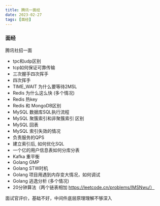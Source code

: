 ```yaml
---
title: 腾讯一面经
date: 2023-02-27
tags: [面经]
---
```


### 面经

腾讯社招一面

- tpc和udp区别
- tcp如何保证可靠传输
- 三次握手四次挥手
- 四次挥手 
- TIME_WAIT 为什么要等待2MSL
- Redis 为什么这么快 (多个情况)
- Redis 热key
- Redis 和 MongoDB区别
- MySQL 数据库SQL执行流程
- MySQL 聚簇索引和非聚簇索引 区别
- MySQL 回表
- MySQL 索引失效的情况
- 负责服务的QPS
- 建立索引后, 如何优化SQL
- 一个亿的用户信息表如何分库分表
- Kafka 重平衡
- Golang GMP
- Golang STW时机
- Golang 项目用遇到内存变大情况，如何调试
- Golang 逃逸分析 (多个情况)
- 20分钟算法（两个链表相加 https://leetcode.cn/problems/lMSNwu/）

面试官评价，基础不好，中间件底层原理理解不够深入

